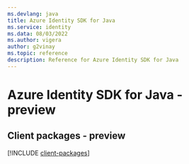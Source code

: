 ```yaml
---
ms.devlang: java
title: Azure Identity SDK for Java
ms.service: identity
ms.data: 08/03/2022
ms.author: vigera
author: g2vinay
ms.topic: reference
description: Reference for Azure Identity SDK for Java
---
```

# Azure Identity SDK for Java - preview

## Client packages - preview
[!INCLUDE [client-packages](identity-client-index.md)]